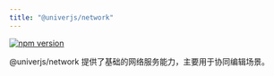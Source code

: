 ```yaml
---
title: "@univerjs/network"
---
```


[![npm version](https://img.shields.io/npm/v/@univerjs/network)](https://npmjs.org/package/@univerjs/network)

@univerjs/network 提供了基础的网络服务能力，主要用于协同编辑场景。
